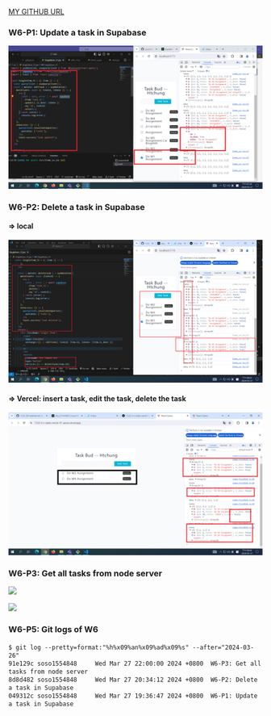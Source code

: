 [MY GITHUB URL](https://github.com/soso1554848/1122-wp2-2N_31)

### W6-P1: Update a task in Supabase

![](w06-p1.png)

### W6-P2: Delete a task in Supabase

#### => local

![](w06-p2-1.png)

#### => Vercel: insert a task, edit the task, delete the task

![](w06-p2-2.png)

### W6-P3: Get all tasks from node server

![](w6-p3-1.png)

![](w6-p3-2.png)

### W6-P5: Git logs of W6

```
$ git log --pretty=format:"%h%x09%an%x09%ad%x09%s" --after="2024-03-26"
91e129c soso1554848     Wed Mar 27 22:00:00 2024 +0800  W6-P3: Get all tasks from node server
8d8d482 soso1554848     Wed Mar 27 20:34:12 2024 +0800  W6-P2: Delete a task in Supabase
049312c soso1554848     Wed Mar 27 19:36:47 2024 +0800  W6-P1: Update a task in Supabase
```
